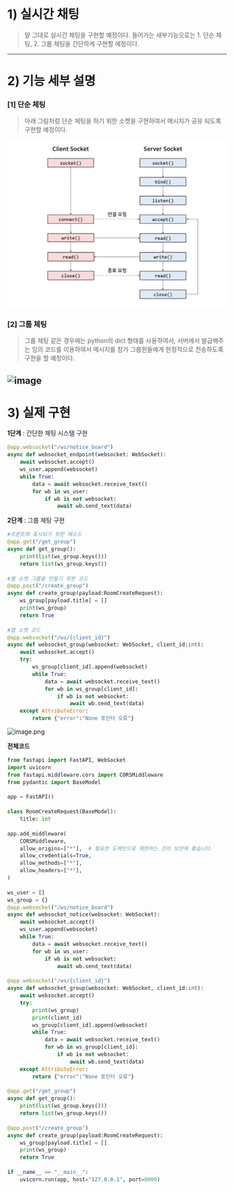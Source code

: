 # 1) 실시간 채팅

> 말 그대로 실시간 체팅을 구현할 예정이다. 
들어가는 새부기능으로는 1. 단순 체팅, 2. 그룹 체팅을 간단하게 구현할 예정이다.
> 

---

# 2) 기능 세부 설명

### [1] 단순 체팅

> 아래 그림처럼 단순 체팅을 하기 위한 소켓을 구현하여서 메시지가 공유 되도록 구현할 예정이다.
> 
![image](images/socket_ex.png)


### [2] 그룹 체팅

> 그룹 체팅 같은 경우에는 python의 dict 형태를 사용하여서, 서버에서 발급해주는 임의 코드를 이용하여서 메시지를 참가 그룹원들에게 한정적으로 전송하도록 구현을 할 예정이다.
> 
![image](images/socket_struct.png.png)
---

# 3) 실제 구현

**1단계** : 간단한 체팅 시스템 구현

```python
@app.websocket("/ws/notice_board")
async def websocket_endpoint(websocket: WebSocket):
    await websocket.accept()
    ws_user.append(websocket)
    while True:
        data = await websocket.receive_text()
        for wb in ws_user:
            if wb is not websocket:
                await wb.send_text(data)
```

**2단계** : 그룹 체팅 구현

```python
#프론트에 표시되기 위한 메소드
@app.get("/get_group")
async def get_group():
    print(list(ws_group.keys()))
    return list(ws_group.keys())

#웹 소켓 그룹을 만들기 위한 코드
@app.post("/create_group")
async def create_group(payload:RoomCreateRequest):
    ws_group[payload.title] = []
    print(ws_group)
    return True

#웹 소켓 코드
@app.websocket("/ws/{client_id}")
async def websocket_group(websocket: WebSocket, client_id:int):
    await websocket.accept()
    try:
        ws_group[client_id].append(websocket)
        while True:
            data = await websocket.receive_text()
            for wb in ws_group[client_id]:
                if wb is not websocket:
                    await wb.send_text(data)
    except AttributeError:
        return {"error":"None 포인터 오류"}
```

![image.png](https://prod-files-secure.s3.us-west-2.amazonaws.com/e7bc7a6a-3f7c-4e81-a740-ef82d9724458/1e1fbd33-fcce-48fb-b609-6fd1bbdca3f5/image.png)

**전체코드**

```python
from fastapi import FastAPI, WebSocket
import uvicorn
from fastapi.middleware.cors import CORSMiddleware
from pydantic import BaseModel

app = FastAPI()

class RoomCreateRequest(BaseModel):
    title: int

app.add_middleware(
    CORSMiddleware,
    allow_origins=["*"],  # 필요한 도메인으로 제한하는 것이 보안에 좋습니다.
    allow_credentials=True,
    allow_methods=["*"],
    allow_headers=["*"],
)

ws_user = []
ws_group = {}
@app.websocket("/ws/notice_board")
async def websocket_notice(websocket: WebSocket):
    await websocket.accept()
    ws_user.append(websocket)
    while True:
        data = await websocket.receive_text()
        for wb in ws_user:
            if wb is not websocket:
                await wb.send_text(data)

@app.websocket("/ws/{client_id}")
async def websocket_group(websocket: WebSocket, client_id:int):
    await websocket.accept()
    try:
        print(ws_group)
        print(client_id)
        ws_group[client_id].append(websocket)
        while True:
            data = await websocket.receive_text()
            for wb in ws_group[client_id]:
                if wb is not websocket:
                    await wb.send_text(data)
    except AttributeError:
        return {"error":"None 포인터 오류"}

@app.get("/get_group")
async def get_group():
    print(list(ws_group.keys()))
    return list(ws_group.keys())

@app.post("/create_group")
async def create_group(payload:RoomCreateRequest):
    ws_group[payload.title] = []
    print(ws_group)
    return True

if __name__ == "__main__":
    uvicorn.run(app, host="127.0.0.1", port=8000)
```